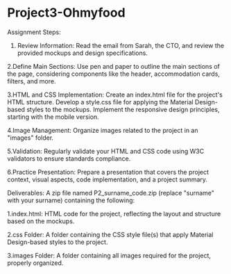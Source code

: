 # Project3-Ohmyfood
Assignment Steps:

1. Review Information:
Read the email from Sarah, the CTO, and review the provided mockups and design specifications.

2.Define Main Sections:
Use pen and paper to outline the main sections of the page, considering components like the header, accommodation cards, filters, and more.

3.HTML and CSS Implementation:
Create an index.html file for the project's HTML structure.
Develop a style.css file for applying the Material Design-based styles to the mockups.
Implement the responsive design principles, starting with the mobile version.

4.Image Management:
Organize images related to the project in an "images" folder.

5.Validation:
Regularly validate your HTML and CSS code using W3C validators to ensure standards compliance.

6.Practice Presentation:
Prepare a presentation that covers the project context, visual aspects, code implementation, and a project summary.

Deliverables:
A zip file named P2_surname_code.zip (replace "surname" with your surname) containing the following:

1.index.html:
HTML code for the project, reflecting the layout and structure based on the mockups.

2.css Folder:
A folder containing the CSS style file(s) that apply Material Design-based styles to the project.

3.images Folder:
A folder containing all images required for the project, properly organized.
